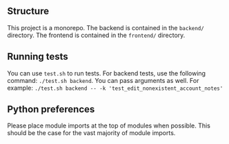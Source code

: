 ## Structure

This project is a monorepo. The backend is contained in the `backend/` directory. The frontend is contained in the `frontend/` directory.

## Running tests
You can use `test.sh` to run tests. For backend tests, use the following command: `./test.sh backend`. You can pass arguments as well. For example: `./test.sh backend -- -k 'test_edit_nonexistent_account_notes'`

## Python preferences
Please place module imports at the top of modules when possible. This should be the case for the vast majority of module imports.
